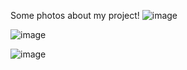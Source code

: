 Some photos about my project!
![image](https://github.com/K0l4s/FacebookClone/assets/87256083/1449a746-c472-4207-9a12-7bed1604613b)

![image](https://github.com/K0l4s/FacebookClone/assets/87256083/d75b8d68-5a47-4cf7-8017-f932bc30d4b6)

![image](https://github.com/K0l4s/FacebookClone/assets/87256083/eedab075-74cc-4057-b415-25c4e008202e)
